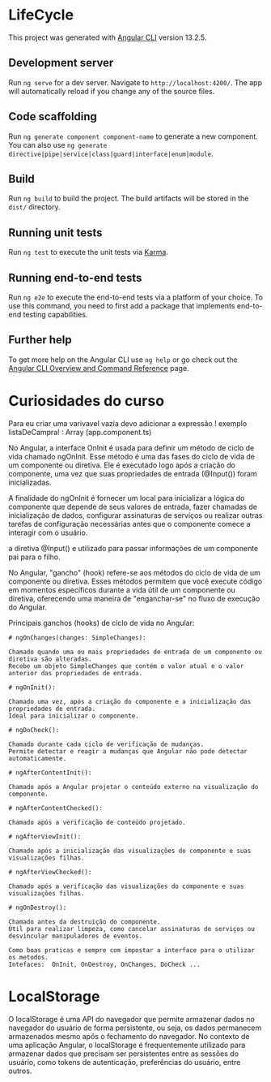 # LifeCycle

This project was generated with [Angular CLI](https://github.com/angular/angular-cli) version 13.2.5.

## Development server

Run `ng serve` for a dev server. Navigate to `http://localhost:4200/`. The app will automatically reload if you change any of the source files.

## Code scaffolding

Run `ng generate component component-name` to generate a new component. You can also use `ng generate directive|pipe|service|class|guard|interface|enum|module`.

## Build

Run `ng build` to build the project. The build artifacts will be stored in the `dist/` directory.

## Running unit tests

Run `ng test` to execute the unit tests via [Karma](https://karma-runner.github.io).

## Running end-to-end tests

Run `ng e2e` to execute the end-to-end tests via a platform of your choice. To use this command, you need to first add a package that implements end-to-end testing capabilities.

## Further help

To get more help on the Angular CLI use `ng help` or go check out the [Angular CLI Overview and Command Reference](https://angular.io/cli) page.



# Curiosidades do curso

Para eu criar uma varivavel vazia devo adicionar a expressão ! exemplo   listaDeCampra! : Array<Item> (app.component.ts)

No Angular, a interface OnInit é usada para definir um método de ciclo de vida chamado ngOnInit. Esse método é uma das fases do ciclo de vida de um componente ou diretiva. Ele é executado logo após a criação do componente, uma vez que suas propriedades de entrada (@Input()) foram inicializadas.

A finalidade do ngOnInit é fornecer um local para inicializar a lógica do componente que depende de seus valores de entrada, fazer chamadas de inicialização de dados, configurar assinaturas de serviços ou realizar outras tarefas de configuração necessárias antes que o componente comece a interagir com o usuário.


a diretiva @Input() e utilizado para passar informações de um componente pai para o filho.


No Angular, "gancho" (hook) refere-se aos métodos do ciclo de vida de um componente ou diretiva. Esses métodos permitem que você execute código em momentos específicos durante a vida útil de um componente ou diretiva, oferecendo uma maneira de "enganchar-se" no fluxo de execução do Angular.

Principais ganchos (hooks) de ciclo de vida no Angular:

    # ngOnChanges(changes: SimpleChanges):

    Chamado quando uma ou mais propriedades de entrada de um componente ou diretiva são alteradas.
    Recebe um objeto SimpleChanges que contém o valor atual e o valor anterior das propriedades de entrada.

    # ngOnInit():

    Chamado uma vez, após a criação do componente e a inicialização das propriedades de entrada.
    Ideal para inicializar o componente.

    # ngDoCheck():

    Chamado durante cada ciclo de verificação de mudanças.
    Permite detectar e reagir a mudanças que Angular não pode detectar automaticamente.

    # ngAfterContentInit():

    Chamado após a Angular projetar o conteúdo externo na visualização do componente.
    
    # ngAfterContentChecked():

    Chamado após a verificação de conteúdo projetado.

    # ngAfterViewInit():

    Chamado após a inicialização das visualizações do componente e suas visualizações filhas.

    # ngAfterViewChecked():

    Chamado após a verificação das visualizações do componente e suas visualizações filhas.

    # ngOnDestroy():

    Chamado antes da destruição do componente.
    Útil para realizar limpeza, como cancelar assinaturas de serviços ou desvincular manipuladores de eventos.

    Como boas praticas e sempre com impostar a interface para o utilizar os metodos.
    Intefaces:  OnInit, OnDestroy, OnChanges, DoCheck ...

# LocalStorage

O localStorage é uma API do navegador que permite armazenar dados no navegador do usuário de forma persistente, ou seja, os dados permanecem armazenados mesmo após o fechamento do navegador. No contexto de uma aplicação Angular, o localStorage é frequentemente utilizado para armazenar dados que precisam ser persistentes entre as sessões do usuário, como tokens de autenticação, preferências do usuário, entre outros.